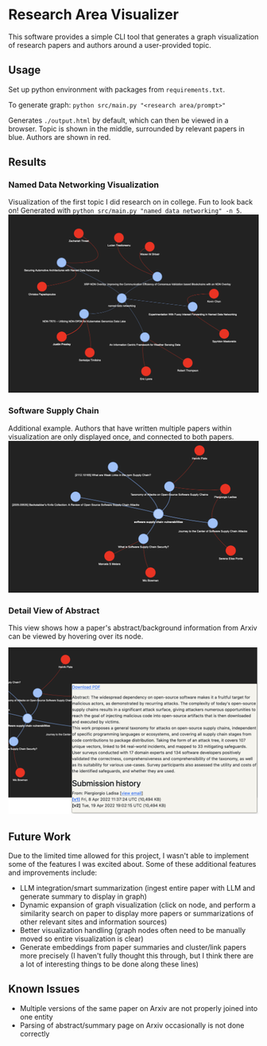 # Research Area Visualizer

This software provides a simple CLI tool that generates a graph visualization of
research papers and authors around a user-provided topic.

## Usage

Set up python environment with packages from `requirements.txt`.

To generate graph: `python src/main.py "<research area/prompt>"`

Generates `./output.html` by default, which can then be viewed in a browser.
Topic is shown in the middle, surrounded by relevant papers in blue. Authors are
shown in red.

## Results

### Named Data Networking Visualization

Visualization of the first topic I did research on in college. Fun to look back
on! Generated with `python src/main.py "named data networking" -n 5`.
![NDN Visualization](./screenshots/ndn.png)

### Software Supply Chain

Additional example. Authors that have written multiple papers within visualization are only displayed once, and connected to both papers.
![Software Supply Chain Visualization](./screenshots/supply-chain.png)

### Detail View of Abstract

This view shows how a paper's abstract/background information from Arxiv can be viewed by hovering over its node.

![Software Supply Chain Sample Abstract](./screenshots/detail-view.png)

## Future Work

Due to the limited time allowed for this project, I wasn't able to implement
some of the features I was excited about. Some of these additional features and
improvements include:

- LLM integration/smart summarization (ingest entire paper with LLM and generate
  summary to display in graph)
- Dynamic expansion of graph visualization (click on node, and perform a
  similarity search on paper to display more papers or summarizations of other
  relevant sites and information sources)
- Better visualization handling (graph nodes often need to be manually moved so entire visualization is clear)
- Generate embeddings from paper summaries and cluster/link papers more
  precisely (I haven't fully thought this through, but I think there are a lot
  of interesting things to be done along these lines)

## Known Issues
- Multiple versions of the same paper on Arxiv are not properly joined into one
  entity
- Parsing of abstract/summary page on Arxiv occasionally is not done correctly
